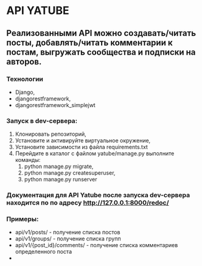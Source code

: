 # API YATUBE

## Реализованными API можно создавать/читать посты, добавлять/читать комментарии к постам, выгружать сообщества и подписки на авторов.

### Технологии

* Django, 
* djangorestframework,
* djangorestframework_simplejwt

### Запуск в dev-сервера:

1. Клонировать репозиторий,
2. Установите и активируйте виртуальное окружение,
3. Установите зависимости из файла requirements.txt
4. Перейдите в каталог с файлом yatube/manage.py выполните команды: 
   1. python manage.py migrate,
   2. python manage.py createsuperuser,
   3. python manage.py runserver

### Документация для API Yatube после запуска dev-сервера находится по по адресу  http://127.0.0.1:8000/redoc/

### Примеры:
 - api/v1/posts/ - получение списка постов
 - api/v1/groups/ - получение списка групп
 - api/v1/{post_id}/comments/ - получение списка комментариев определенного поста
 - 

